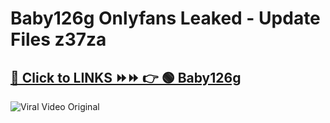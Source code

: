 
 # Baby126g Onlyfans Leaked - Update Files z37za

## <h2><a href="https://clipsfans.com/Baby126g&ref=git">🔗 Click to LINKS ⏩⏩ 👉 🟢 Baby126g </a></h2>

<a href="https://clipsfans.com/Baby126g&ref=git" rel="nofollow" data-target="animated-image.originalLink"><img src="https://i.ibb.co.com/xMMVF88/686577567.gif" alt="Viral Video Original" style="max-width: 100%; display: inline-block;" data-target="animated-image.originalImage"></a>

